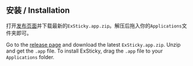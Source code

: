 ## 安装 / Installation

打开[发布页面](https://github.com/Ex-Studio/ExSticky/releases)并下载最新的`ExSticky.app.zip`。解压后拖入你的`Applications`文件夹即可。

Go to the [release page](https://github.com/Ex-Studio/ExSticky/releases) and download the latest `ExSticky.app.zip`. Unzip and get the `.app` file. To install ExSticky, drag the `.app` file to your `Applications` folder.
